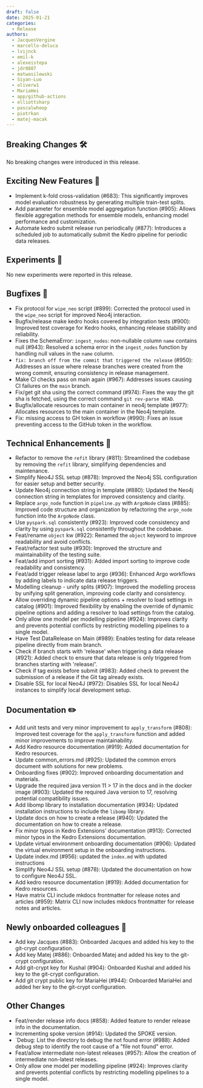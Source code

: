 ```yaml
---
draft: false
date: 2025-01-21
categories:
  - Release
authors:
  - JacquesVergine
  - marcello-deluca
  - lvijnck
  - emil-k
  - alexeistepa
  - jdr0887
  - matwasilewski
  - Siyan-Luo
  - oliverw1
  - MariaHei
  - app/github-actions
  - elliottsharp
  - pascalwhoop
  - piotrkan
  - matej-macak
---
```

## Breaking Changes 🛠

No breaking changes were introduced in this release.

## Exciting New Features 🎉

- Implement k-fold cross-validation (#683): This significantly improves model evaluation robustness by generating multiple train-test splits.
- Add parameter for ensemble model aggregation function (#905): Allows flexible aggregation methods for ensemble models, enhancing model performance and customization.
- Automate kedro submit release run periodically (#877):  Introduces a scheduled job to automatically submit the Kedro pipeline for periodic data releases.


## Experiments 🧪

No new experiments were reported in this release.

## Bugfixes 🐛

- Fix protocol for `wipe_neo` script (#899): Corrected the protocol used in the `wipe_neo` script for improved Neo4j interaction.
- Bugfix/release make kedro hooks covered by integration tests (#900): Improved test coverage for Kedro hooks, enhancing release stability and reliability.
- Fixes the SchemaError: `ingest_nodes`: non-nullable column `name` contains null (#943): Resolved a schema error in the `ingest_nodes` function by handling null values in the `name` column.
- `fix: branch off from the commit that triggered the release` (#950): Addresses an issue where release branches were created from the wrong commit, ensuring consistency in release management.
- Make CI checks pass on main again (#967): Addresses issues causing CI failures on the `main` branch.
- Fix/get git sha using the correct command (#974):  Fixes the way the git sha is fetched, using the correct command `git rev-parse HEAD`.
- Bugfix/allocate resources to main container in neo4j template (#977): Allocates resources to the main container in the Neo4j template.
- Fix: missing access to GH token in workflow (#990): Fixes an issue preventing access to the GitHub token in the workflow.


## Technical Enhancements 🧰

- Refactor to remove the `refit` library (#811): Streamlined the codebase by removing the `refit` library, simplifying dependencies and maintenance.
- Simplify Neo4J SSL setup (#878): Improved the Neo4j SSL configuration for easier setup and better security.
- Update Neo4j connection string in template (#880): Updated the Neo4j connection string in templates for improved consistency and clarity.
- Replace `argo_node` function in `pipeline.py` with `ArgoNode` class (#885): Improved code structure and organization by refactoring the `argo_node` function into the `ArgoNode` class.
- Use `pyspark.sql` consistently (#923): Improved code consistency and clarity by using `pyspark.sql` consistently throughout the codebase.
- Feat/rename `object` kw (#922): Renamed the `object` keyword to improve readability and avoid conflicts.
- Feat/refactor test suite (#930): Improved the structure and maintainability of the testing suite.
- Feat/add import sorting (#931): Added import sorting to improve code readability and consistency.
- Feat/add trigger release label to argo (#936): Enhanced Argo workflows by adding labels to indicate data release triggers.
- Modelling cleanup - unify splits (#907): Improved the modelling process by unifying split generation, improving code clarity and consistency.
- Allow overriding dynamic pipeline options + resolver to load settings in catalog (#901): Improved flexibility by enabling the override of dynamic pipeline options and adding a resolver to load settings from the catalog.
- Only allow one model per modelling pipeline (#924): Improves clarity and prevents potential conflicts by restricting modelling pipelines to a single model.
- Have Test DataRelease on Main (#989): Enables testing for data release pipeline directly from main branch.
- Check if branch starts with 'release' when triggering a data release (#921): Added check to ensure that data release is only triggered from branches starting with 'release/'.
- Check if tag exists before submit (#983): Added check to prevent the submission of a release if the Git tag already exists.
- Disable SSL for local Neo4J (#972): Disables SSL for local Neo4J instances to simplify local development setup.


## Documentation ✏️

- Add unit tests and very minor improvement to `apply_transform` (#808): Improved test coverage for the `apply_transform` function and added minor improvements to improve maintainability.
- Add Kedro resource documentation (#919): Added documentation for Kedro resources.
- Update common_errors.md (#925): Updated the common errors document with solutions for new problems.
- Onboarding fixes (#902): Improved onboarding documentation and materials.
- Upgrade the required java version 11 > 17 in the docs and in the docker image (#903): Updated the required Java version to 17, resolving potential compatibility issues.
- Add libomp library to installation documentation (#934): Updated installation instructions to include the `libomp` library.
- Update docs on how to create a release (#940): Updated the documentation on how to create a release.
- Fix minor typos in Kedro Extensions' documentation (#913): Corrected minor typos in the Kedro Extensions documentation.
- Update virtual environment onboarding documentation (#906): Updated the virtual environment setup in the onboarding instructions.
- Update index.md (#956): updated the `index.md` with updated instructions
- Simplify Neo4J SSL setup (#878): Updated the documentation on how to configure Neo4J SSL.
- Add kedro resource documentation (#919): Added documentation for Kedro resources.
- Have matrix CLI include mkdocs frontmatter for release notes and articles (#959): Matrix CLI now includes mkdocs frontmatter for release notes and articles.


## Newly onboarded colleagues 🚤

- Add key Jacques (#883): Onboarded Jacques and added his key to the git-crypt configuration.
- Add key Matej (#886): Onboarded Matej and added his key to the git-crypt configuration.
- Add git-crypt key for Kushal (#904): Onboarded Kushal and added his key to the git-crypt configuration.
- Add git crypt public key for MariaHei (#944): Onboarded MariaHei and added her key to the git-crypt configuration.


## Other Changes

- Feat/render release info docs (#858): Added feature to render release info in the documentation.
- Incrementing spoke version (#914): Updated the SPOKE version.
- `Debug: List the directory to debug the not found error (#988): Added debug step to identify the root cause of a "file not found" error.
- Feat/allow intermediate non-latest releases (#957): Allow the creation of intermediate non-latest releases.
- Only allow one model per modelling pipeline (#924): Improves clarity and prevents potential conflicts by restricting modelling pipelines to a single model.